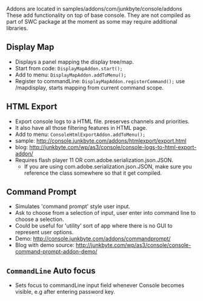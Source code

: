 Addons are located in samples/addons/com/junkbyte/console/addons
These add functionality on top of base console.
They are not compiled as part of SWC package at the moment as some may require additional libraries.


## Display Map ##
  * Displays a panel mapping the display tree/map.
  * Start from code: `DisplayMapAddon.start();`
  * Add to menu: `DisplayMapAddon.addToMenu();`
  * Register to commandLine: `DisplayMapAddon.registerCommand();` use /mapdisplay, starts mapping from current command scope.


## HTML Export ##
  * Export console logs to a HTML file. preserves channels and priorities.
  * It also have all those filtering features in HTML page.
  * Add to menu: `ConsoleHtmlExportAddon.addToMenu();`
  * sample: http://console.junkbyte.com/addons/htmlexport/export.html
  * blog: http://junkbyte.com/wp/as3/console/console-logs-to-html-export-addon/
  * Requires flash player 11 OR com.adobe.serialization.json.JSON.
    * If you are using com.adobe.serialization.json.JSON, make sure you reference the class somewhere so that it get compiled.


## Command Prompt ##
  * Simulates 'command prompt' style user input.
  * Ask to choose from a selection of input, user enter into command line to choose a selection.
  * Could be useful for 'utility' sort of app where there is no GUI to represent user options.
  * Demo: http://console.junkbyte.com/addons/commandprompt/
  * Blog with demo source: http://junkbyte.com/wp/as3/console/console-command-prompt-addon-demo/



## `CommandLine` Auto focus ##
  * Sets focus to commandLine input field whenever Console becomes visible, e.g after entering password key.